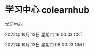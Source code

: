 # 学习中心 colearnhub
[学习中心](http://27.19.33.125:56308/colearnhub/)

2022年 10月 13日 星期四 16:00:03 CST

2022年 10月 13日 星期四 08:00:03 GMT
